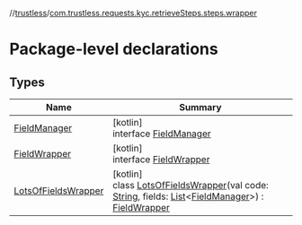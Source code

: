 //[trustless](../../index.md)/[com.trustless.requests.kyc.retrieveSteps.steps.wrapper](index.md)

# Package-level declarations

## Types

| Name | Summary |
|---|---|
| [FieldManager](-field-manager/index.md) | [kotlin]<br>interface [FieldManager](-field-manager/index.md) |
| [FieldWrapper](-field-wrapper/index.md) | [kotlin]<br>interface [FieldWrapper](-field-wrapper/index.md) |
| [LotsOfFieldsWrapper](-lots-of-fields-wrapper/index.md) | [kotlin]<br>class [LotsOfFieldsWrapper](-lots-of-fields-wrapper/index.md)(val code: [String](https://kotlinlang.org/api/latest/jvm/stdlib/kotlin/-string/index.html), fields: [List](https://kotlinlang.org/api/latest/jvm/stdlib/kotlin.collections/-list/index.html)&lt;[FieldManager](-field-manager/index.md)&gt;) : [FieldWrapper](-field-wrapper/index.md) |
